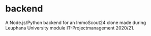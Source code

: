 # backend
A Node.js/Python backend for an ImmoScout24 clone made during Leuphana University module IT-Projectmanagement 2020/21.
